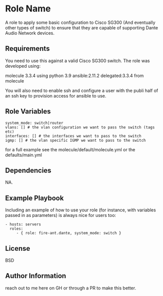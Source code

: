 Role Name
=========

A role to apply some basic configuration to Cisco SG300 (And eventually other types of switch) to ensure that they are capable of supporting Dante Audio Network devices.

Requirements
------------

You need to use this against a valid Cisco SG300 switch. The role was developed using: 

molecule 3.3.4 using python 3.9 
    ansible:2.11.2
    delegated:3.3.4 from molecule

You will also need to enable ssh and configure a user with the publi half of an ssh key to provision access for ansible to use.

Role Variables
--------------

```
system_mode: switch|router
vlans: [] # the vlan configuration we want to pass the switch (tags etc) 
interfaces: [] # the interfaces we want to pass to the switch 
igmp: [] # the vlan specific IGMP we want to pass to the switch
```

for a full example see the molecule/default/molecule.yml or the defaults/main.yml 

Dependencies
------------

NA.

Example Playbook
----------------

Including an example of how to use your role (for instance, with variables passed in as parameters) is always nice for users too:

    - hosts: servers
      roles:
         - { role: fire-ant.dante, system_mode: switch }
License
-------

BSD

Author Information
------------------

reach out to me here on GH or through a PR to make this better.
